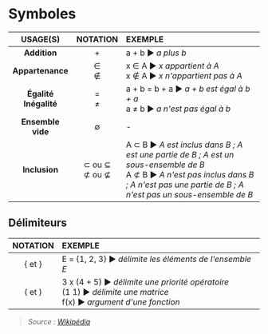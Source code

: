 # Symboles

|USAGE(S)|NOTATION|EXEMPLE|
|:--:|:--:|:--|
|**Addition**|+|a + b ▶ _a plus b_|
|**Appartenance**|∈<br>∉|x ∈ A ▶ _x appartient à A_<br>x ∉ A ▶ _x n'appartient pas à A_|
|**Égalité**<br>**Inégalité**|=<br>≠|a + b = b + a ▶ _a + b est égal à b + a_<br>a ≠ b ▶ _a n'est pas égal à b_|
|**Ensemble vide**|∅|-|
|**Inclusion**|⊂ ou ⊆<br>⊄ ou ⊈|A ⊂ B ▶ _A est inclus dans B ; A est une partie de B ; A est un sous-ensemble de B_<br>A ⊄ B ▶ _A n'est pas inclus dans B ; A n'est pas une partie de B ; A n'est pas un sous-ensemble de B_|

## Délimiteurs

|NOTATION|EXEMPLE|
|:--:|:--|
|{ et }|E = {1, 2, 3} ▶ _délimite les éléments de l'ensemble E_|
|( et )|3 x (4 + 5) ▶ _délimite une priorité opératoire_<br>(1 1) ▶ _délimite une matrice_<br>f(x) ▶ _argument d'une fonction_|

> _Source : [Wikipédia](https://fr.wikipedia.org/wiki/Table_de_symboles_math%C3%A9matiques)_
